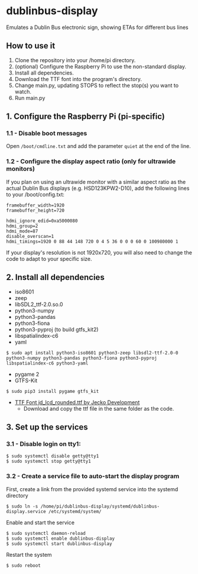 # dublinbus-display
Emulates a Dublin Bus electronic sign, showing ETAs for different bus lines

## How to use it
1. Clone the repository into your /home/pi directory.
1. (optional) Configure the Raspberry Pi to use the non-standard display.
1. Install all dependencies.
1. Download the TTF font into the program's directory.
1. Change main.py, updating STOPS to reflect the stop(s) you want to watch.
1. Run main.py



## 1. Configure the Raspberry Pi (pi-specific)

### 1.1 - Disable boot messages

Open ```/boot/cmdline.txt``` and add the parameter ```quiet``` at the end of the line.

### 1.2 - Configure the display aspect ratio (only for ultrawide monitors)

If you plan on using an ultrawide monitor with a similar aspect ratio as the actual Dublin Bus displays (e.g. HSD123KPW2-D10), add the following lines to your /boot/config.txt:

```
framebuffer_width=1920
framebuffer_height=720

hdmi_ignore_edid=0xa5000080
hdmi_group=2
hdmi_mode=87
disable_overscan=1
hdmi_timings=1920 0 88 44 148 720 0 4 5 36 0 0 0 60 0 100980000 1
```

If your display's resolution is not 1920x720, you will also need to change the code to adapt to your specific size.


## 2. Install all dependencies 

* iso8601
* zeep
* libSDL2_ttf-2.0.so.0
* python3-numpy
* python3-pandas
* python3-fiona
* python3-pyproj (to build gtfs_kit2)
* libspatialindex-c6
* yaml

```
$ sudo apt install python3-iso8601 python3-zeep libsdl2-ttf-2.0-0 python3-numpy python3-pandas python3-fiona python3-pyproj libspatialindex-c6 python3-yaml
```

* pygame 2
* GTFS-Kit

```
$ sudo pip3 install pygame gtfs_kit
```


* [TTF Font jd_lcd_rounded.ttf by Jecko Development](https://fontstruct.com/fontstructions/show/459792/jd_lcd_rounded)
  * Download and copy the ttf file in the same folder as the code.


## 3. Set up the services

### 3.1 - Disable login on tty1:

```
$ sudo systemctl disable getty@tty1
$ sudo systemctl stop getty@tty1
```

### 3.2 - Create a service file to auto-start the display program

First, create a link from the provided systemd service into the systemd directory

```
$ sudo ln -s /home/pi/dublinbus-display/systemd/dublinbus-display.service /etc/systemd/system/
```

Enable and start the service

```
$ sudo systemctl daemon-reload
$ sudo systemctl enable dublinbus-display
$ sudo systemctl start dublinbus-display
```

Restart the system

```
$ sudo reboot
```

